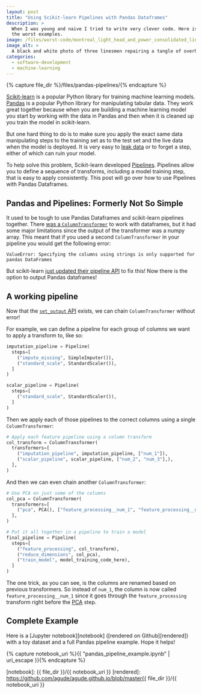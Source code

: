 ```yaml
---
layout: post
title: "Using Scikit-learn Pipelines with Pandas Dataframes"
description: >
  When I was young and naive I tried to write very clever code. Here is one of
  the worst examples.
image: /files/worst-code/montreal_light_head_and_power_consolidated_linesmen_1928.jpg
image_alt: >
  A black and white photo of three linesmen repairing a tangle of overhead wires.
categories:
  - software-development
  - machine-learning
---
```


{% capture file_dir %}/files/pandas-pipelines/{% endcapture %}

[Scikit-learn][sklearn] is a popular Python library for training machine
learning models. [Pandas][pandas] is a popular Python library for manipulating
tabular data. They work great together because when you are building a machine
learning model you start by working with the data in Pandas and then when it
is cleaned up you train the model in scikit-learn.

[sklearn]: https://scikit-learn.org
[pandas]: https://pandas.pydata.org/

But one hard thing to do is to make sure you apply the exact same data
manipulating steps to the training set as to the test set and the live data
when the model is deployed. It is very easy to [leak data][leak] or to forget
a step, either of which can ruin your model.

[leak]: https://en.wikipedia.org/wiki/Leakage_(machine_learning)

To help solve this problem, Scikit-learn developed [Pipelines][pipelines].
Pipelines allow you to define a sequence of transforms, including a model
training step, that is easy to apply consistently. This post will go over how
to use Pipelines with Pandas Dataframes.

[pipelines]: https://scikit-learn.org/stable/modules/generated/sklearn.pipeline.Pipeline.html

## Pandas and Pipelines: Formerly Not So Simple

It used to be tough to use Pandas Dataframes and scikit-learn pipelines
together. There [was a `ColumnTransformer`][col_trans] to work with
dataframes, but it had some major limitations since the output of the
transformer was a numpy array. This meant that if you used a second
`ColumnTransformer` in your pipeline you would get the following error:

[col_trans]: https://scikit-learn.org/stable/modules/generated/sklearn.compose.ColumnTransformer.html#sklearn.compose.ColumnTransformer

```
ValueError: Specifying the columns using strings is only supported for pandas DataFrames
```

But scikit-learn [just updated their pipeline API][pr] to fix this! Now there
is the option to output Pandas dataframes!

[pr]: https://github.com/scikit-learn/scikit-learn/pull/23734

## A working pipeline

Now that the [`set_output` API][setoutput] exists, we can chain
`ColumnTransformer` without error!

[setoutput]: https://scikit-learn.org/dev/auto_examples/miscellaneous/plot_set_output.html

For example, we can define a pipeline for each group of columns we want to
apply a transform to, like so:

```python
imputation_pipeline = Pipeline(
  steps=[
    ("impute_missing", SimpleImputer()),
    ("standard_scale", StandardScaler()),
  ]
)

scalar_pipeline = Pipeline(
  steps=[
    ("standard_scale", StandardScaler()),
  ]
)
```

Then we apply each of those pipelines to the correct columns using a single
`ColumnTransformer`:

```python
# Apply each feature pipeline using a column transform
col_transform = ColumnTransformer(
  transformers=[
    ("imputation_pipeline", imputation_pipeline, ["num_1"]),
    ("scalar_pipeline", scalar_pipeline, ["num_2", "num_3"],),
  ],
)
```

And then we can even chain another `ColumnTransformer`:

```python
# Use PCA on just some of the columns
col_pca = ColumnTransformer(
  transformers=[
    ("pca", PCA(), ["feature_processing__num_1", "feature_processing__num_2"]),
  ],
)

# Put it all together in a pipeline to train a model
final_pipeline = Pipeline(
  steps=[
    ("feature_processing", col_transform),
    ("reduce_dimensions", col_pca),
    ("train_model", model_training_code_here),
  ]
)

```

The one trick, as you can see, is the columns are renamed based on previous
transformers. So instead of `num_1`, the column is now called
`feature_processing__num_1` since it goes through the `feature_processing`
transform right before the [PCA][pca] step.

[pca]: https://en.wikipedia.org/wiki/Principal_component_analysis

## Complete Example

Here is a [Jupyter notebook][notebook] ([rendered on Github][rendered])
with a toy dataset and a full Pandas pipeline example. Hope it helps!

{% capture notebook_uri %}{{ "pandas_pipeline_example.ipynb" | uri_escape }}{% endcapture %}

[notebook]: {{ file_dir }}/{{ notebook_uri }}
[rendered]: https://github.com/agude/agude.github.io/blob/master{{ file_dir }}/{{ notebook_uri }}
